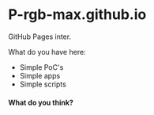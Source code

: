 # P-rgb-max.github.io
GitHub Pages inter. 

What do you have here:
 - Simple PoC's
 - Simple apps
 - Simple scripts

#### What do you think?
